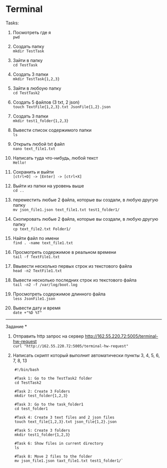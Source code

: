 # Terminal

Tasks:  

1) Посмотреть где я  
  `pwd`  
  
2) Создать папку  
  `mkdir TestTask`  
  
3) Зайти в папку  
  `cd TestTask`  
  
4) Создать 3 папки  
  `mkdir TestTask{1,2,3}`  
  
5) Зайти в любоую папку  
  `cd TestTask2`  
  
6) Создать 5 файлов (3 txt, 2 json)  
  `touch TextFile{1,2,3}.txt JsonFile{1,2}.json`  
  
7) Создать 3 папки  
  `mkdir test1_folder{1,2,3}`  
  
8) Вывести список содержимого папки  
  `ls`  
  
9) Открыть любой txt файл  
  `nano text_file1.txt`  
  
10) Написать туда что-нибудь, любой текст  
  `Hello!`  
  
11) Сохранить и выйти   
  `[ctrl+O] -> [Enter] -> [ctrl+X]`  
  
12) Выйти из папки на уровень выше   
  `cd ..`  
  
13) переместить любые 2 файла, которые вы создали, в любую другую папку  
  `mv json_file1.json text_file1.txt test1_folder1/`  
  
14) Cкопировать любые 2 файла, которые вы создали, в любую другую папку    
  `cp text_file2.txt Folder1/`  
  
16) Найти файл по имени  
  `find . -name text_file1.txt`  

18) Просмотреть содержимое в реальном времени  
  `tail -f TextFile1.txt`  
  
20) Ввывести несколько первых строк из текстового файла  
  `head -n2 TextFile1.txt`  
  
22) Вывести несколько последних строк из текстового файла  
  `tail -n2 -f /var/log/boot.log`  
  
24) Просмотреть содержимое длинного файла  
  `less JsonFile1.json`  
  
27) Вывести дату и время  
  `date +"%D %T"`  
  
  ____
  
  Задание *
1) Отправить http запрос на сервер http://162.55.220.72:5005/terminal-hw-request  
  `curl "http://162.55.220.72:5005/terminal-hw-request"`  

3) Написать скрипт который выполнит автоматически пункты 3, 4, 5, 6, 7, 8, 13  
```
    #!/bin/bash

    #Task 1: Go to the TestTask2 folder  
    cd TestTask2  

    #Task 2: Create 3 Folders  
    mkdir test_folder{1,2,3}  

    #Task 3: Go to the task_folder1  
    cd test_folder1  

    #Task 4: Create 3 text files and 2 json files  
    touch text_file{1,2,3}.txt json_file{1,2}.json  

    #Task 5: Create 3 folders  
    mkdir test1_folder{1,2,3}  

    #Task 6: Show files in current directory  
    ls  

    #Task 8: Move 2 files to the folder  
    mv json_file1.json taxt_file1.txt test1_folder1/`  
```


